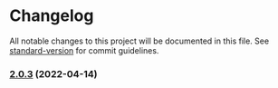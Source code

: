# Changelog

All notable changes to this project will be documented in this file. See [standard-version](https://github.com/conventional-changelog/standard-version) for commit guidelines.

### [2.0.3](https://github.com/KL-Engineering/kidsloop-sfu-gateway/compare/v2.0.2-rc5...v2.0.3) (2022-04-14)
